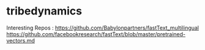 # tribedynamics

Interesting Repos : https://github.com/Babylonpartners/fastText_multilingual
https://github.com/facebookresearch/fastText/blob/master/pretrained-vectors.md
